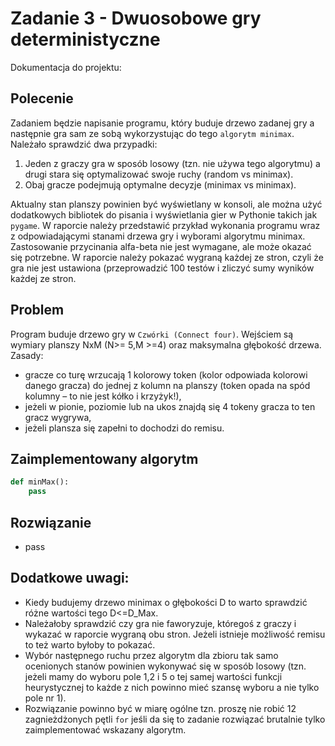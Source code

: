 # Zadanie 3 - Dwuosobowe gry deterministyczne

Dokumentacja do projektu: 

## Polecenie

Zadaniem będzie napisanie programu, który buduje drzewo zadanej gry a następnie gra sam ze sobą wykorzystując do tego `algorytm minimax`. Należało sprawdzić dwa przypadki: 
1.	Jeden z graczy gra w sposób losowy (tzn. nie używa tego algorytmu) a drugi stara się optymalizować swoje ruchy (random vs minimax).
2.	Obaj gracze podejmują optymalne decyzje (minimax vs minimax).

Aktualny stan planszy powinien być wyświetlany w konsoli, ale można użyć dodatkowych bibliotek do pisania i wyświetlania gier w Pythonie takich jak `pygame`.
W raporcie należy przedstawić przykład wykonania programu wraz z odpowiadającymi stanami drzewa gry i wyborami algorytmu minimax. Zastosowanie przycinania alfa-beta nie jest wymagane, ale może okazać się potrzebne. W raporcie należy pokazać wygraną każdej ze stron, czyli że gra nie jest ustawiona (przeprowadzić 100 testów i zliczyć sumy wyników każdej ze stron.

## Problem

Program buduje drzewo gry w `Czwórki (Connect four)`. Wejściem są wymiary planszy NxM (N>= 5,M >=4) oraz maksymalna głębokość drzewa.
Zasady:
* gracze co turę wrzucają 1 kolorowy token (kolor odpowiada kolorowi danego gracza) do jednej z kolumn na planszy (token opada na spód kolumny – to nie jest kółko i krzyżyk!),
* jeżeli w pionie, poziomie lub na ukos znajdą się 4 tokeny gracza to ten gracz wygrywa,
* jeżeli plansza się zapełni to dochodzi do remisu.


## Zaimplementowany algorytm
```python
def minMax():
    pass 
```


## Rozwiązanie
* pass
 
## Dodatkowe uwagi:  
* Kiedy budujemy drzewo minimax o głębokości D to warto sprawdzić różne wartości tego D<=D_Max.
* Należałoby sprawdzić czy gra nie faworyzuje, któregoś z graczy i wykazać w raporcie wygraną obu stron. Jeżeli istnieje możliwość remisu to też warto byłoby to pokazać.
* Wybór następnego ruchu przez algorytm dla zbioru tak samo ocenionych stanów powinien wykonywać się w sposób losowy (tzn. jeżeli mamy do wyboru pole 1,2 i 5 o tej samej wartości funkcji heurystycznej to każde z nich powinno mieć szansę wyboru a nie tylko pole nr 1).
* Rozwiązanie powinno być w miarę ogólne tzn. proszę nie robić 12 zagnieżdżonych pętli `for` jeśli da się to zadanie rozwiązać brutalnie tylko zaimplementować wskazany algorytm. 

